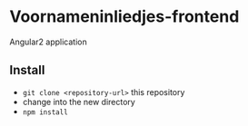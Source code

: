 # Voornameninliedjes-frontend

Angular2 application

## Install

* `git clone <repository-url>` this repository
* change into the new directory
* `npm install`
